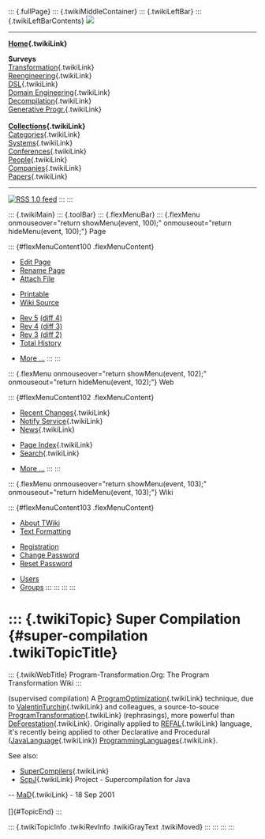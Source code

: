 ::: {.fullPage}
::: {.twikiMiddleContainer}
::: {.twikiLeftBar}
::: {.twikiLeftBarContents}
![](../pub/transformation.gif)

------------------------------------------------------------------------

**[Home](WebHome){.twikiLink}**

**Surveys**\
[Transformation](ProgramTransformation){.twikiLink}\
[Reengineering](ReengineeringWiki){.twikiLink}\
[DSL](DomainSpecificLanguages){.twikiLink}\
[Domain Engineering](DomainEngineering){.twikiLink}\
[Decompilation](DeCompilation){.twikiLink}\
[Generative Progr.](GenerativeProgrammingWiki){.twikiLink}\
\
**[Collections](CategoryCollection){.twikiLink}**\
[Categories](CategoryCategory){.twikiLink}\
[Systems](TransformationSystems){.twikiLink}\
[Conferences](TransformationConferences){.twikiLink}\
[People](TransformationPeople){.twikiLink}\
[Companies](TransformationCompanies){.twikiLink}\
[Papers](CategoryPaper){.twikiLink}

------------------------------------------------------------------------

[![](../pub/rss.gif "RSS 1.0 feed")](WebRss@skin=rss)
:::
:::

::: {.twikiMain}
::: {.toolBar}
::: {.flexMenuBar}
::: {.flexMenu onmouseover="return showMenu(event, 100);" onmouseout="return hideMenu(event, 100);"}
Page

::: {#flexMenuContent100 .flexMenuContent}
-   [Edit
    Page](http://www.program-transformation.org/edit/Transform/SuperCompilation?t=1536825742)
-   [Rename
    Page](http://www.program-transformation.org/rename/Transform/SuperCompilation)
-   [Attach
    File](http://www.program-transformation.org/attach/Transform/SuperCompilation)

<!-- -->

-   [Printable](http://www.program-transformation.org/view/Transform/SuperCompilation?skin=print.pattern)
-   [Wiki
    Source](http://www.program-transformation.org/view/Transform/SuperCompilation?skin=text&raw=on&contenttype=text/plain)

<!-- -->

-   [Rev
    5](http://www.program-transformation.org/view/Transform/SuperCompilation?rev=1.5)
    [(diff 4)](http://www.program-transformation.org/rdiff/Transform/SuperCompilation?rev1=1.5&rev2=1.4)
-   [Rev
    4](http://www.program-transformation.org/view/Transform/SuperCompilation?rev=1.4)
    [(diff 3)](http://www.program-transformation.org/rdiff/Transform/SuperCompilation?rev1=1.4&rev2=1.3)
-   [Rev
    3](http://www.program-transformation.org/view/Transform/SuperCompilation?rev=1.3)
    [(diff 2)](http://www.program-transformation.org/rdiff/Transform/SuperCompilation?rev1=1.3&rev2=1.2)
-   [Total
    History](http://www.program-transformation.org/rdiff/Transform/SuperCompilation)

<!-- -->

-   [More
    \...](http://www.program-transformation.org/oops/Transform/SuperCompilation?template=oopsmore&param1=1.5&param2=1.5)
:::
:::

::: {.flexMenu onmouseover="return showMenu(event, 102);" onmouseout="return hideMenu(event, 102);"}
Web

::: {#flexMenuContent102 .flexMenuContent}
-   [Recent Changes](WebChanges){.twikiLink}
-   [Notify Service](WebNotify){.twikiLink}
-   [News](WebNews){.twikiLink}

<!-- -->

-   [Page Index](WebIndex){.twikiLink}
-   [Search](WebSearch){.twikiLink}

<!-- -->

-   [More
    \...](http://www.program-transformation.org/oops/Transform/SuperCompilation?template=oopsmore&param1=1.5&param2=1.5)
:::
:::

::: {.flexMenu onmouseover="return showMenu(event, 103);" onmouseout="return hideMenu(event, 103);"}
Wiki

::: {#flexMenuContent103 .flexMenuContent}
-   [About
    TWiki](http://www.program-transformation.org/view/TWiki/WebHome)
-   [Text
    Formatting](http://www.program-transformation.org/view/TWiki/TextFormattingRules)

<!-- -->

-   [Registration](http://www.program-transformation.org/view/TWiki/TWikiRegistration)
-   [Change
    Password](http://www.program-transformation.org/view/TWiki/ChangePassword)
-   [Reset
    Password](http://www.program-transformation.org/view/TWiki/ResetPassword)

<!-- -->

-   [Users](http://www.program-transformation.org/view/Main/TWikiUsers)
-   [Groups](http://www.program-transformation.org/view/Main/TWikiGroups)
:::
:::
:::
:::

::: {.twikiTopic}
Super Compilation {#super-compilation .twikiTopicTitle}
=================

::: {.twikiWebTitle}
Program-Transformation.Org: The Program Transformation Wiki
:::

(supervised compilation) A
[ProgramOptimization](ProgramOptimization){.twikiLink} technique, due to
[ValentinTurchin](ValentinTurchin){.twikiLink} and colleagues, a
source-to-souce
[ProgramTransformation](ProgramTransformation){.twikiLink}
(rephrasings), more powerful than
[DeForestation](DeForestation){.twikiLink}. Originally applied to
[REFAL](REFAL){.twikiLink} language, it\'s recently being applied to
other Declarative and Procedural
([JavaLanguage](JavaLanguage){.twikiLink})
[ProgrammingLanguages](ProgrammingLanguages){.twikiLink}.

See also:

-   [SuperCompilers](SuperCompilers){.twikiLink}
-   [ScpJ](ScpJ){.twikiLink} Project - Supercompilation for Java

\-- [MaD](../Main/MaD){.twikiLink} - 18 Sep 2001\
\
[]{#TopicEnd}
:::

::: {.twikiTopicInfo .twikiRevInfo .twikiGrayText .twikiMoved}
:::
:::
:::
:::
